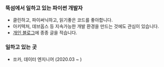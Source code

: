 ### 뚝섬에서 일하고 있는 파이썬 개발자 

- 클린하고, 파이써닉하고, 읽기좋은 코드를 좋아합니다.
- 아키텍처, 데브옵스 등 지속가능한 개발 환경을 만드는 것에도 관심이 있습니다.
- [개인 블로그](http://dailyheumsi.tistory.com)에 종종 글을 적습니다.


### 일하고 있는 곳

- 쏘카, 데이터 엔지니어 (2020.03 ~ )

